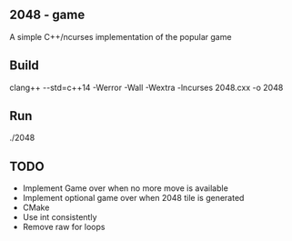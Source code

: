 2048 - game
-----------
A simple C++/ncurses implementation of the popular game

Build
-----
clang++ --std=c++14 -Werror -Wall -Wextra -lncurses 2048.cxx -o 2048

Run
---
./2048

TODO
----
- Implement Game over when no more move is available
- Implement optional game over when 2048 tile is generated
- CMake
- Use int consistently
- Remove raw for loops
